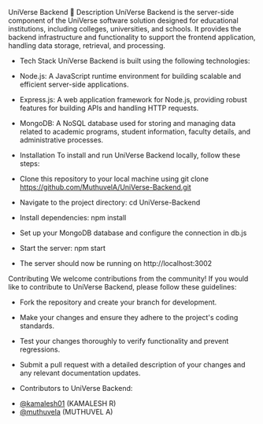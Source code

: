 UniVerse Backend 🚀
Description
UniVerse Backend is the server-side component of the UniVerse software solution designed for educational institutions, including colleges, universities, and schools. It provides the backend infrastructure and functionality to support the frontend application, handling data storage, retrieval, and processing.

* Tech Stack
UniVerse Backend is built using the following technologies:

* Node.js: A JavaScript runtime environment for building scalable and efficient server-side applications.
* Express.js: A web application framework for Node.js, providing robust features for building APIs and handling HTTP requests.
* MongoDB: A NoSQL database used for storing and managing data related to academic programs, student information, faculty details, and administrative processes.

* Installation
To install and run UniVerse Backend locally, follow these steps:

* Clone this repository to your local machine using git clone https://github.com/MuthuvelA/UniVerse-Backend.git
* Navigate to the project directory: cd UniVerse-Backend
* Install dependencies: npm install
* Set up your MongoDB database and configure the connection in db.js
* Start the server: npm start
* The server should now be running on http://localhost:3002

Contributing
We welcome contributions from the community! If you would like to contribute to UniVerse Backend, please follow these guidelines:

* Fork the repository and create your branch for development.
* Make your changes and ensure they adhere to the project's coding standards.
* Test your changes thoroughly to verify functionality and prevent regressions.
* Submit a pull request with a detailed description of your changes and any relevant documentation updates.

* Contributors to UniVerse Backend:
- [@kamalesh01](https://github.com/kamalesh01) (KAMALESH R)
- [@muthuvela](https://github.com/muthuvela) (MUTHUVEL A)
